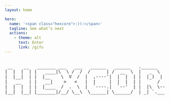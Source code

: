```yaml
---
layout: home

hero:
  name: '<span class="hexcore">:)(:</span>'
  tagline: See what’s next
  actions:
    - theme: alt
      text: Enter
      link: /gifu
---
```


<pre>

 __    __   _______ ___   ___   ______   ______   .______       _______ 
|  |  |  | |   ____|\  \ /  /  /      | /  __  \  |   _  \     |   ____|
|  |__|  | |  |__    \  V  /  |  ,----'|  |  |  | |  |_)  |    |  |__   
|   __   | |   __|    >   <   |  |     |  |  |  | |      /     |   __|  
|  |  |  | |  |____  /  .  \  |  `----.|  `--'  | |  |\  \----.|  |____ 
|__|  |__| |_______|/__/ \__\  \______| \______/  | _| `._____||_______|
                                                                        

</pre>
